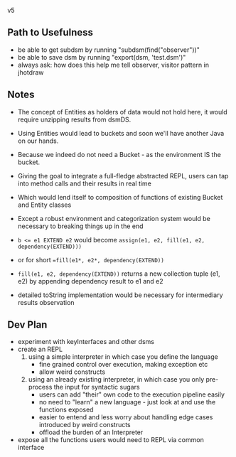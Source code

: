 v5

Path to Usefulness
------------------
- be able to get subdsm by running "subdsm(find("observer"))"
- be able to save dsm by running "export(dsm, 'test.dsm')"
- always ask: how does this help me tell observer, visitor pattern in jhotdraw

Notes
-----
- The concept of Entities as holders of data would not hold here, it would require unzipping results from dsmDS.
- Using Entities would lead to buckets and soon we'll have another Java on our hands.
- Because we indeed do not need a Bucket - as the environment IS the bucket.
- Giving the goal to integrate a full-fledge abstracted REPL, users can tap into method calls and their results in real time
- Which would lend itself to composition of functions of existing Bucket and Entity classes
- Except a robust environment and categorization system would be necessary to breaking things up in the end

- `b <= e1 EXTEND e2` would become `assign(e1, e2, fill(e1, e2, dependency(EXTEND)))`
- or for short `=fill(e1*, e2*, dependency(EXTEND))`
- `fill(e1, e2, dependency(EXTEND))` returns a new collection tuple (e1, e2) by appending dependency result to e1 and e2
- detailed toString implementation would be necessary for intermediary results observation


Dev Plan
--------
- experiment with keyInterfaces and other dsms
- create an REPL
    1. using a simple interpreter in which case you define the language
        - fine grained control over execution, making exception etc
        - allow weird constructs
    2. using an already existing interpreter, in which case you only pre-process the input for syntactic sugars
        - users can add "their" own code to the execution pipeline easily
        - no need to "learn" a new language - just look at and use the functions exposed
        - easier to entend and less worry about handling edge cases introduced by weird constructs
        - offload the burden of an Interpreter
- expose all the functions users would need to REPL via common interface